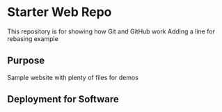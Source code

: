 # Starter Web Repo

This repository is for showing how Git and GitHub work
Adding a line for rebasing example

## Purpose

Sample website with plenty of files for demos

## Deployment for Software
